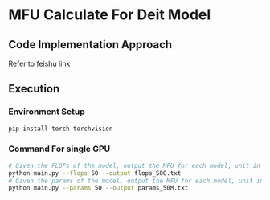 # MFU Calculate For Deit Model

## Code Implementation Approach
Refer to [feishu link](https://kadxsrk5f5d.feishu.cn/wiki/YSoZwjxMNifjjdkLZzFc1dnQn0e?from=from_copylink)

## Execution

### Environment Setup
```bash
pip install torch torchvision
```

### Command For single GPU
```bash
# Given the FLOPs of the model, output the MFU for each model, unit in MACs  
python main.py --flops 50 --output flops_50G.txt
# Given the params of the model, output the MFU for each model, unit in M
python main.py --params 50 --output params_50M.txt
```

